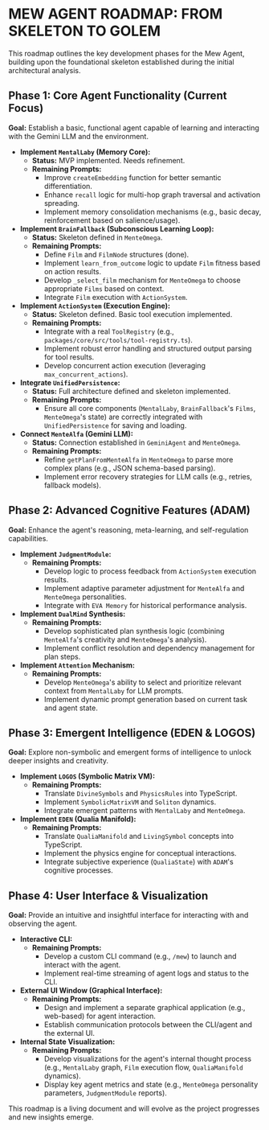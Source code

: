 # MEW AGENT ROADMAP: FROM SKELETON TO GOLEM

This roadmap outlines the key development phases for the Mew Agent, building upon the foundational skeleton established during the initial architectural analysis.

## Phase 1: Core Agent Functionality (Current Focus)

**Goal:** Establish a basic, functional agent capable of learning and interacting with the Gemini LLM and the environment.

- **Implement `MentalLaby` (Memory Core):**
  - **Status:** MVP implemented. Needs refinement.
  - **Remaining Prompts:**
    - Improve `createEmbedding` function for better semantic differentiation.
    - Enhance `recall` logic for multi-hop graph traversal and activation spreading.
    - Implement memory consolidation mechanisms (e.g., basic decay, reinforcement based on salience/usage).
- **Implement `BrainFallback` (Subconscious Learning Loop):**
  - **Status:** Skeleton defined in `MenteOmega`.
  - **Remaining Prompts:**
    - Define `Film` and `FilmNode` structures (done).
    - Implement `learn_from_outcome` logic to update `Film` fitness based on action results.
    - Develop `_select_film` mechanism for `MenteOmega` to choose appropriate `Films` based on context.
    - Integrate `Film` execution with `ActionSystem`.
- **Implement `ActionSystem` (Execution Engine):**
  - **Status:** Skeleton defined. Basic tool execution implemented.
  - **Remaining Prompts:**
    - Integrate with a real `ToolRegistry` (e.g., `packages/core/src/tools/tool-registry.ts`).
    - Implement robust error handling and structured output parsing for tool results.
    - Develop concurrent action execution (leveraging `max_concurrent_actions`).
- **Integrate `UnifiedPersistence`:**
  - **Status:** Full architecture defined and skeleton implemented.
  - **Remaining Prompts:**
    - Ensure all core components (`MentalLaby`, `BrainFallback`'s `Films`, `MenteOmega`'s state) are correctly integrated with `UnifiedPersistence` for saving and loading.
- **Connect `MenteAlfa` (Gemini LLM):**
  - **Status:** Connection established in `GeminiAgent` and `MenteOmega`.
  - **Remaining Prompts:**
    - Refine `getPlanFromMenteAlfa` in `MenteOmega` to parse more complex plans (e.g., JSON schema-based parsing).
    - Implement error recovery strategies for LLM calls (e.g., retries, fallback models).

## Phase 2: Advanced Cognitive Features (ADAM)

**Goal:** Enhance the agent's reasoning, meta-learning, and self-regulation capabilities.

- **Implement `JudgmentModule`:**
  - **Remaining Prompts:**
    - Develop logic to process feedback from `ActionSystem` execution results.
    - Implement adaptive parameter adjustment for `MenteAlfa` and `MenteOmega` personalities.
    - Integrate with `EVA Memory` for historical performance analysis.
- **Implement `DualMind` Synthesis:**
  - **Remaining Prompts:**
    - Develop sophisticated plan synthesis logic (combining `MenteAlfa`'s creativity and `MenteOmega`'s analysis).
    - Implement conflict resolution and dependency management for plan steps.
- **Implement `Attention` Mechanism:**
  - **Remaining Prompts:**
    - Develop `MenteOmega`'s ability to select and prioritize relevant context from `MentalLaby` for LLM prompts.
    - Implement dynamic prompt generation based on current task and agent state.

## Phase 3: Emergent Intelligence (EDEN & LOGOS)

**Goal:** Explore non-symbolic and emergent forms of intelligence to unlock deeper insights and creativity.

- **Implement `LOGOS` (Symbolic Matrix VM):**
  - **Remaining Prompts:**
    - Translate `DivineSymbols` and `PhysicsRules` into TypeScript.
    - Implement `SymbolicMatrixVM` and `Soliton` dynamics.
    - Integrate emergent patterns with `MentalLaby` and `MenteOmega`.
- **Implement `EDEN` (Qualia Manifold):**
  - **Remaining Prompts:**
    - Translate `QualiaManifold` and `LivingSymbol` concepts into TypeScript.
    - Implement the physics engine for conceptual interactions.
    - Integrate subjective experience (`QualiaState`) with `ADAM`'s cognitive processes.

## Phase 4: User Interface & Visualization

**Goal:** Provide an intuitive and insightful interface for interacting with and observing the agent.

- **Interactive CLI:**
  - **Remaining Prompts:**
    - Develop a custom CLI command (e.g., `/mew`) to launch and interact with the agent.
    - Implement real-time streaming of agent logs and status to the CLI.
- **External UI Window (Graphical Interface):**
  - **Remaining Prompts:**
    - Design and implement a separate graphical application (e.g., web-based) for agent interaction.
    - Establish communication protocols between the CLI/agent and the external UI.
- **Internal State Visualization:**
  - **Remaining Prompts:**
    - Develop visualizations for the agent's internal thought process (e.g., `MentalLaby` graph, `Film` execution flow, `QualiaManifold` dynamics).
    - Display key agent metrics and state (e.g., `MenteOmega` personality parameters, `JudgmentModule` reports).

This roadmap is a living document and will evolve as the project progresses and new insights emerge.
